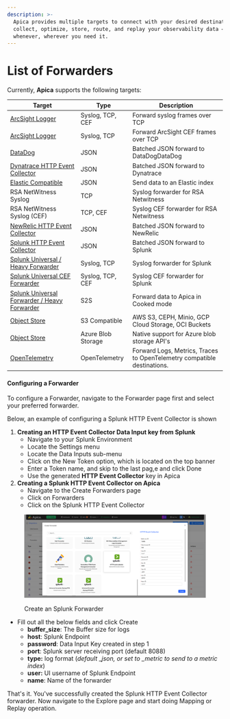 ```yaml
---
description: >-
  Apica provides multiple targets to connect with your desired destination to
  collect, optimize, store, route, and replay your observability data –
  whenever, wherever you need it.
---
```


# List of Forwarders

Currently, **Apica** supports the following targets:

| Target                                                                                                                                                                                                              | Type               | Description                                                             |
| ------------------------------------------------------------------------------------------------------------------------------------------------------------------------------------------------------------------- | ------------------ | ----------------------------------------------------------------------- |
| [ArcSight Logger](../security-monitor-forwarding/arc-sight.md)                                                                                                                                                      | Syslog, TCP, CEF   | Forward syslog frames over TCP                                          |
| [ArcSight Logger](../security-monitor-forwarding/arc-sight.md)                                                                                                                                                      | Syslog, TCP        | Forward ArcSight CEF frames over TCP                                    |
| [DataDog](../forwarding-to-monitoring-tools/datadog-forwarding.md)                                                                                                                                                  | JSON               | Batched JSON forward to DataDogDataDog                                  |
| [Dynatrace HTTP Event Collector](../forwarding-to-monitoring-tools/dynatrace-forwarding.md)                                                                                                                         | JSON               | Batched JSON forward to Dynatrace                                       |
| [Elastic Compatible](../forwarding-to-monitoring-tools/elasticsearch-forwarding.md)                                                                                                                                 | JSON               | Send data to an Elastic index                                           |
| RSA NetWitness Syslog                                                                                                                                                                                               | TCP                | Syslog forwarder for RSA Netwitness                                     |
| RSA NetWitness Syslog (CEF)                                                                                                                                                                                         | TCP, CEF           | Syslog CEF forwarder for RSA Netwitness                                 |
| [NewRelic HTTP Event Collector](../forwarding-to-monitoring-tools/new-relic-forwarding.md)                                                                                                                          | JSON               | Batched JSON forward to NewRelic                                        |
| [Splunk HTTP Event Collector](https://app.gitbook.com/o/-LmzGjHypGkPBzYc0fF0/s/-LmzGprckLqwd5v6bs6m/~/changes/1691/flow/forwarding-to-monitoring-tools/splunk-forwarding/splunk-http-event-collector-hec-forwarder) | JSON               | Batched JSON forward to Splunk                                          |
| [Splunk Universal / Heavy Forwarder](https://app.gitbook.com/o/-LmzGjHypGkPBzYc0fF0/s/-LmzGprckLqwd5v6bs6m/~/changes/1691/flow/forwarding-to-monitoring-tools/splunk-forwarding)                                    | Syslog, TCP        | Syslog forwarder for Splunk                                             |
| [Splunk Universal CEF Forwarder](https://app.gitbook.com/o/-LmzGjHypGkPBzYc0fF0/s/-LmzGprckLqwd5v6bs6m/~/changes/1691/flow/forwarding-to-monitoring-tools/splunk-forwarding)                                        | Syslog, TCP, CEF   | Syslog CEF forwarder for Splunk                                         |
| [Splunk Universal Forwarder / Heavy Forwarder](https://app.gitbook.com/o/-LmzGjHypGkPBzYc0fF0/s/-LmzGprckLqwd5v6bs6m/~/changes/1691/flow/forwarding-to-monitoring-tools/splunk-forwarding)                          | S2S                | Forward data to Apica in Cooked mode                                    |
| [Object Store](../object-store-forwarding/s3-compatible.md)                                                                                                                                                         | S3 Compatible      | AWS S3, CEPH, Minio, GCP Cloud Storage, OCI Buckets                     |
| [Object Store](../object-store-forwarding/)                                                                                                                                                                         | Azure Blob Storage | Native support for Azure blob storage API's                             |
| [OpenTelemetry](../opentelemetry-forwarding/)                                                                                                                                                                       | OpenTelemetry      | Forward Logs, Metrics, Traces to OpenTelemetry compatible destinations. |

#### Configuring a Forwarder <a href="#configuring-a-forwarder" id="configuring-a-forwarder"></a>

To configure a Forwarder, navigate to the Forwarder page first and select your preferred forwarder.

Below, an example of configuring a Splunk HTTP Event Collector is shown

1. **Creating an HTTP Event Collector Data Input key from Splunk**
   * Navigate to your Splunk Environment
   * Locate the Settings menu
   * Locate the Data Inputs sub-menu
   * Click on the New Token option, which is located on the top banner
   * Enter a Token name, and skip to the last pag,e and click Done
   * Use the generated **HTTP Event Collector** key in Apica
2. **Creating a Splunk HTTP Event Collector on Apica**
   * Navigate to the Create Forwarders page
   * Click on Forwarders
   * Click on the Splunk HTTP Event Collector

<figure><img src="../../.gitbook/assets/image (344).png" alt=""><figcaption><p>Create an Splunk Forwarder</p></figcaption></figure>

* Fill out all the below fields and click Create
  * **buffer\_size**: The Buffer size for logs
  * **host**: Splunk Endpoint
  * **password**: Data Input Key created in step 1
  * **port**: Splunk server receiving port (default 8088)
  * **type:** log format (_default_ \__json, or set to \_metric to send to a metric index_)
  * **user:** UI username of Splunk Endpoint
  * **name**: Name of the forwarder

That's it. You've successfully created the Splunk HTTP Event Collector forwarder. Now navigate to the Explore page and start doing Mapping or Replay operation.

